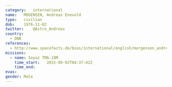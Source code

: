 ```yaml
---
category:	international
name:	MOGENSEN, Andreas Enevold
type:	civilian
dob:	1976-11-02
twitter:	@Astro_Andreas
country:
  - DNK
references:
  - http://www.spacefacts.de/bios/international/english/morgensen_andreas.htm
missions:
  - name: Soyuz TMA-18M
    time_start:   2015-09-02T04:37:42Z
    time_end:     
evas:
gender:	Male
---
```


